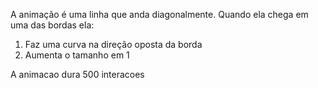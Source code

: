 A animação é uma linha que anda diagonalmente. Quando ela chega em uma das bordas ela:

1. Faz uma curva na direção oposta da borda
2. Aumenta o tamanho em 1

A animacao dura 500 interacoes
